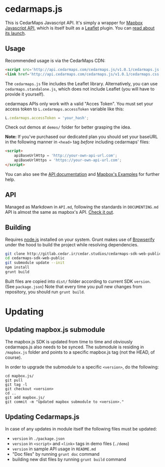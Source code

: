 # cedarmaps.js

This is CedarMaps Javascript API. It's simply a wrapper for [Mapbox Javascript API](https://github.com/mapbox/mapbox.js/), which is itself built as a [Leaflet](http://leafletjs.com/) plugin. You can [read about its launch](http://mapbox.com/blog/mapbox-js-with-leaflet/).

## Usage

Recommended usage is via the CedarMaps CDN:

```html
<script src='http://api.cedarmaps.com/cedarmaps.js/v1.0.1/cedarmaps.js'></script>
<link href='http://api.cedarmaps.com/cedarmaps.js/v1.0.1/cedarmaps.css' rel='stylesheet' />
```

The `cedarmaps.js` file includes the Leaflet library. Alternatively, you can use `cedarmaps.standalone.js`, which does not include Leaflet (you will have to provide it yourself).

cedarmaps APIs only work with a valid "Acces Token". You must set your access token to `L.cedarmaps.accessToken` variable like this:

```js
L.cedarmaps.accessToken = 'your_hash';
```
Check out demos at `demos/` folder for better grasping the idea.

**Note:** If you've purchased our dedicated plan you should set your baseURL in the following manner in `<head>` tag *before* including cedarmaps' files:

```html
<script>
	apiBaseUrlHttp = 'http://your-own-api-url.com';
	apiBaseUrlHttps = 'https://your-own-api-url.com';
</script>
```

You can also see the [API documentation](http://mapbox.com/mapbox.js/api/) and [Mapbox's Examples](http://mapbox.com/mapbox.js/example/v1.0.0/) for further help.

## API

Managed as Markdown in `API.md`, following the standards in `DOCUMENTING.md`
API is almost the same as mapbox's API. [Check it out](http://mapbox.com/mapbox.js/api/).

## Building

Requires [node.js](http://nodejs.org/) installed on your system.
Grunt makes use of [Browserify](http://browserify.org/) under the hood to build the project while resolving dependencies.

``` sh
git clone http://gitlab.cedar.ir/cedar.studios/cedarmaps-sdk-web-public.git
cd cedarmaps-sdk-web-public
git submodule update --init
npm install
grunt build
```

Built files are copied into `dist/` folder according to current SDK `version`. (See `package.json`)
Note that every time you pull new changes from repository, you should run `grunt build`.

# Updating

## Updating mapbox.js submodule
The mapbox.js SDK is updated from time to time and obviously cedarmaps.js also needs to be synced. The submodule is residing in `/mapbox.js` folder and points to a specific mapbox.js tag (not the HEAD, of course).

In order to upgrade the submodule to a specific `<version>`, do the following:

```
cd mapbox.js/
git pull
git tag -l
git checkout <version>
cd ..
git add mapbox.js/
git commit -m "Updated mapbox submodule to <version>."
```

## Updating Cedarmaps.js
In case of any updates in module itself the following files must be updated:

*   `version` in `./package.json`
*   `version` in `<script>` and `<link>` tags in demo files (`./demo`)
*   `version` in sample API usage in `README.md`
*   "Doc files" by running `grunt doc` command
*   building new dist files by running `grunt build` command